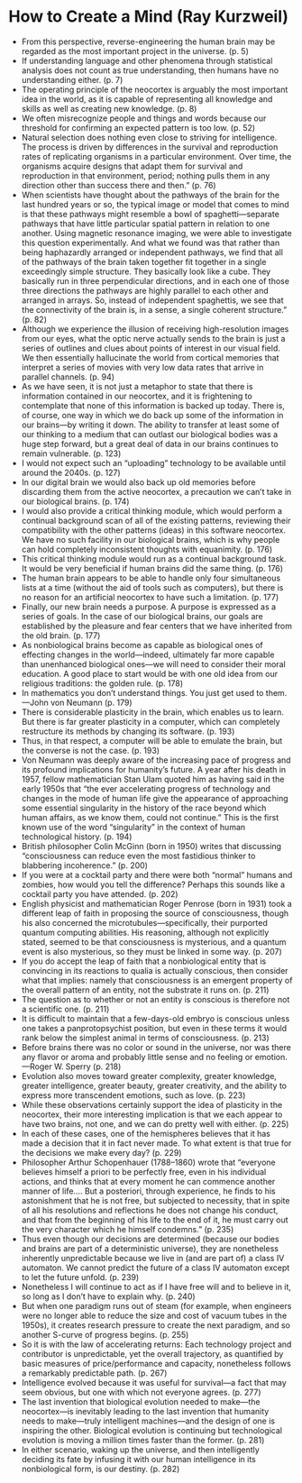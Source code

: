 # How to Create a Mind (Ray Kurzweil)
* From this perspective, reverse-engineering the human brain may be regarded as the most important project in the universe. (p. 5)
* If understanding language and other phenomena through statistical analysis does not count as true understanding, then humans have no understanding either. (p. 7)
* The operating principle of the neocortex is arguably the most important idea in the world, as it is capable of representing all knowledge and skills as well as creating new knowledge. (p. 8)
* We often misrecognize people and things and words because our threshold for confirming an expected pattern is too low. (p. 52)
* Natural selection does nothing even close to striving for intelligence. The process is driven by differences in the survival and reproduction rates of replicating organisms in a particular environment. Over time, the organisms acquire designs that adapt them for survival and reproduction in that environment, period; nothing pulls them in any direction other than success there and then.” (p. 76)
* When scientists have thought about the pathways of the brain for the last hundred years or so, the typical image or model that comes to mind is that these pathways might resemble a bowl of spaghetti—separate pathways that have little particular spatial pattern in relation to one another. Using magnetic resonance imaging, we were able to investigate this question experimentally. And what we found was that rather than being haphazardly arranged or independent pathways, we find that all of the pathways of the brain taken together fit together in a single exceedingly simple structure. They basically look like a cube. They basically run in three perpendicular directions, and in each one of those three directions the pathways are highly parallel to each other and arranged in arrays. So, instead of independent spaghettis, we see that the connectivity of the brain is, in a sense, a single coherent structure.” (p. 82)
* Although we experience the illusion of receiving high-resolution images from our eyes, what the optic nerve actually sends to the brain is just a series of outlines and clues about points of interest in our visual field. We then essentially hallucinate the world from cortical memories that interpret a series of movies with very low data rates that arrive in parallel channels. (p. 94)
* As we have seen, it is not just a metaphor to state that there is information contained in our neocortex, and it is frightening to contemplate that none of this information is backed up today. There is, of course, one way in which we do back up some of the information in our brains—by writing it down. The ability to transfer at least some of our thinking to a medium that can outlast our biological bodies was a huge step forward, but a great deal of data in our brains continues to remain vulnerable. (p. 123)
* I would not expect such an “uploading” technology to be available until around the 2040s. (p. 127)
* In our digital brain we would also back up old memories before discarding them from the active neocortex, a precaution we can’t take in our biological brains. (p. 174)
* I would also provide a critical thinking module, which would perform a continual background scan of all of the existing patterns, reviewing their compatibility with the other patterns (ideas) in this software neocortex. We have no such facility in our biological brains, which is why people can hold completely inconsistent thoughts with equanimity. (p. 176)
* This critical thinking module would run as a continual background task. It would be very beneficial if human brains did the same thing. (p. 176)
* The human brain appears to be able to handle only four simultaneous lists at a time (without the aid of tools such as computers), but there is no reason for an artificial neocortex to have such a limitation. (p. 177)
* Finally, our new brain needs a purpose. A purpose is expressed as a series of goals. In the case of our biological brains, our goals are established by the pleasure and fear centers that we have inherited from the old brain. (p. 177)
* As nonbiological brains become as capable as biological ones of effecting changes in the world—indeed, ultimately far more capable than unenhanced biological ones—we will need to consider their moral education. A good place to start would be with one old idea from our religious traditions: the golden rule. (p. 178)
* In mathematics you don’t understand things. You just get used to them. —John von Neumann (p. 179)
* There is considerable plasticity in the brain, which enables us to learn. But there is far greater plasticity in a computer, which can completely restructure its methods by changing its software. (p. 193)
* Thus, in that respect, a computer will be able to emulate the brain, but the converse is not the case. (p. 193)
* Von Neumann was deeply aware of the increasing pace of progress and its profound implications for humanity’s future. A year after his death in 1957, fellow mathematician Stan Ulam quoted him as having said in the early 1950s that “the ever accelerating progress of technology and changes in the mode of human life give the appearance of approaching some essential singularity in the history of the race beyond which human affairs, as we know them, could not continue.” This is the first known use of the word “singularity” in the context of human technological history. (p. 194)
* British philosopher Colin McGinn (born in 1950) writes that discussing “consciousness can reduce even the most fastidious thinker to blabbering incoherence.” (p. 200)
* If you were at a cocktail party and there were both “normal” humans and zombies, how would you tell the difference? Perhaps this sounds like a cocktail party you have attended. (p. 202)
* English physicist and mathematician Roger Penrose (born in 1931) took a different leap of faith in proposing the source of consciousness, though his also concerned the microtubules—specifically, their purported quantum computing abilities. His reasoning, although not explicitly stated, seemed to be that consciousness is mysterious, and a quantum event is also mysterious, so they must be linked in some way. (p. 207)
* If you do accept the leap of faith that a nonbiological entity that is convincing in its reactions to qualia is actually conscious, then consider what that implies: namely that consciousness is an emergent property of the overall pattern of an entity, not the substrate it runs on. (p. 211)
* The question as to whether or not an entity is conscious is therefore not a scientific one. (p. 211)
* It is difficult to maintain that a few-days-old embryo is conscious unless one takes a panprotopsychist position, but even in these terms it would rank below the simplest animal in terms of consciousness. (p. 213)
* Before brains there was no color or sound in the universe, nor was there any flavor or aroma and probably little sense and no feeling or emotion. —Roger W. Sperry (p. 218)
* Evolution also moves toward greater complexity, greater knowledge, greater intelligence, greater beauty, greater creativity, and the ability to express more transcendent emotions, such as love. (p. 223)
* While these observations certainly support the idea of plasticity in the neocortex, their more interesting implication is that we each appear to have two brains, not one, and we can do pretty well with either. (p. 225)
* In each of these cases, one of the hemispheres believes that it has made a decision that it in fact never made. To what extent is that true for the decisions we make every day? (p. 229)
* Philosopher Arthur Schopenhauer (1788–1860) wrote that “everyone believes himself a priori to be perfectly free, even in his individual actions, and thinks that at every moment he can commence another manner of life…. But a posteriori, through experience, he finds to his astonishment that he is not free, but subjected to necessity, that in spite of all his resolutions and reflections he does not change his conduct, and that from the beginning of his life to the end of it, he must carry out the very character which he himself condemns.” (p. 235)
* Thus even though our decisions are determined (because our bodies and brains are part of a deterministic universe), they are nonetheless inherently unpredictable because we live in (and are part of) a class IV automaton. We cannot predict the future of a class IV automaton except to let the future unfold. (p. 239)
* Nonetheless I will continue to act as if I have free will and to believe in it, so long as I don’t have to explain why. (p. 240)
* But when one paradigm runs out of steam (for example, when engineers were no longer able to reduce the size and cost of vacuum tubes in the 1950s), it creates research pressure to create the next paradigm, and so another S-curve of progress begins. (p. 255)
* So it is with the law of accelerating returns: Each technology project and contributor is unpredictable, yet the overall trajectory, as quantified by basic measures of price/performance and capacity, nonetheless follows a remarkably predictable path. (p. 267)
* Intelligence evolved because it was useful for survival—a fact that may seem obvious, but one with which not everyone agrees. (p. 277)
* The last invention that biological evolution needed to make—the neocortex—is inevitably leading to the last invention that humanity needs to make—truly intelligent machines—and the design of one is inspiring the other. Biological evolution is continuing but technological evolution is moving a million times faster than the former. (p. 281)
* In either scenario, waking up the universe, and then intelligently deciding its fate by infusing it with our human intelligence in its nonbiological form, is our destiny. (p. 282)